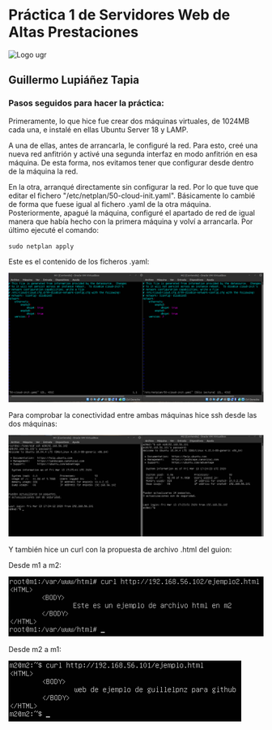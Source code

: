 # Práctica 1 de Servidores Web de Altas Prestaciones

![Logo ugr](https://i2.wp.com/canal.ugr.es/wp-content/uploads/2017/07/logo-UGR-color-corporativo-vertical.jpg)

## Guillermo Lupiáñez Tapia



### Pasos seguidos para hacer la práctica:

Primeramente, lo que hice fue crear dos máquinas virtuales, de 1024MB cada una, e instalé en ellas Ubuntu Server 18 y LAMP.

A una de ellas, antes de arrancarla, le configuré la red. Para esto, creé una nueva red anfitrión y activé una segunda interfaz
en modo anfitrión en esa máquina. De esta forma, nos evitamos tener que configurar desde dentro de la máquina la red.

En la otra, arranqué directamente sin configurar la red. Por lo que tuve que editar el fichero "/etc/netplan/50-cloud-init.yaml".
Básicamente lo cambié de forma que fuese igual al fichero .yaml de la otra máquina. Posteriormente, apagué la máquina, configuré el
apartado de red de igual manera que había hecho con la primera máquina y volví a arrancarla. Por último ejecuté el comando:

`sudo netplan apply`

Este es el contenido de los ficheros .yaml:

![Ficheros .yaml](https://github.com/guillelpnz/SWAP/blob/master/p1/netplan.png)

Para comprobar la conectividad entre ambas máquinas hice ssh desde las dos máquinas:

![ssh](https://github.com/guillelpnz/SWAP/blob/master/p1/ssh.png)

Y también hice un curl con la propuesta de archivo .html del guion:

Desde m1 a m2:

![curl](https://github.com/guillelpnz/SWAP/blob/master/p1/curl%20de%20m1%20a%20m2.png)

Desde m2 a m1:

![curl](https://github.com/guillelpnz/SWAP/blob/master/p1/curl%20de%20m2%20a%20m1.png)
